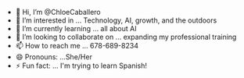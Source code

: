 - 👋 Hi, I’m @ChloeCaballero
- 👀 I’m interested in ... Technology, AI, growth, and the outdoors
- 🌱 I’m currently learning ... all about AI 
- 💞️ I’m looking to collaborate on ... expanding my professional training
- 📫 How to reach me ... 678-689-8234
- 😄 Pronouns: ...She/Her
- ⚡ Fun fact: ... I'm trying to learn Spanish!

<!---
ChloeCaballero/ChloeCaballero is a ✨ special ✨ repository because its `README.md` (this file) appears on your GitHub profile.
You can click the Preview link to take a look at your changes.
--->
